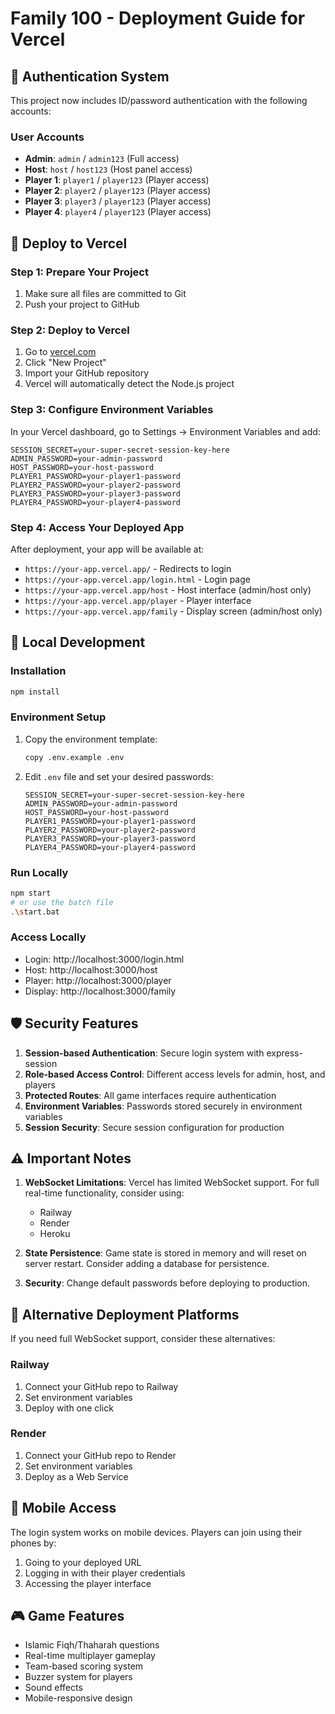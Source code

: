 # Family 100 - Deployment Guide for Vercel

## 🔐 Authentication System

This project now includes ID/password authentication with the following accounts:

### User Accounts
- **Admin**: `admin` / `admin123` (Full access)
- **Host**: `host` / `host123` (Host panel access)
- **Player 1**: `player1` / `player123` (Player access)
- **Player 2**: `player2` / `player123` (Player access)
- **Player 3**: `player3` / `player123` (Player access)
- **Player 4**: `player4` / `player123` (Player access)

## 🚀 Deploy to Vercel

### Step 1: Prepare Your Project
1. Make sure all files are committed to Git
2. Push your project to GitHub

### Step 2: Deploy to Vercel
1. Go to [vercel.com](https://vercel.com)
2. Click "New Project"
3. Import your GitHub repository
4. Vercel will automatically detect the Node.js project

### Step 3: Configure Environment Variables
In your Vercel dashboard, go to Settings → Environment Variables and add:

```
SESSION_SECRET=your-super-secret-session-key-here
ADMIN_PASSWORD=your-admin-password
HOST_PASSWORD=your-host-password
PLAYER1_PASSWORD=your-player1-password
PLAYER2_PASSWORD=your-player2-password
PLAYER3_PASSWORD=your-player3-password
PLAYER4_PASSWORD=your-player4-password
```

### Step 4: Access Your Deployed App
After deployment, your app will be available at:
- `https://your-app.vercel.app/` - Redirects to login
- `https://your-app.vercel.app/login.html` - Login page
- `https://your-app.vercel.app/host` - Host interface (admin/host only)
- `https://your-app.vercel.app/player` - Player interface
- `https://your-app.vercel.app/family` - Display screen (admin/host only)

## 🔧 Local Development

### Installation
```bash
npm install
```

### Environment Setup
1. Copy the environment template:
   ```bash
   copy .env.example .env
   ```
2. Edit `.env` file and set your desired passwords:
   ```
   SESSION_SECRET=your-super-secret-session-key-here
   ADMIN_PASSWORD=your-admin-password
   HOST_PASSWORD=your-host-password
   PLAYER1_PASSWORD=your-player1-password
   PLAYER2_PASSWORD=your-player2-password
   PLAYER3_PASSWORD=your-player3-password
   PLAYER4_PASSWORD=your-player4-password
   ```

### Run Locally
```bash
npm start
# or use the batch file
.\start.bat
```

### Access Locally
- Login: http://localhost:3000/login.html
- Host: http://localhost:3000/host
- Player: http://localhost:3000/player
- Display: http://localhost:3000/family

## 🛡️ Security Features

1. **Session-based Authentication**: Secure login system with express-session
2. **Role-based Access Control**: Different access levels for admin, host, and players
3. **Protected Routes**: All game interfaces require authentication
4. **Environment Variables**: Passwords stored securely in environment variables
5. **Session Security**: Secure session configuration for production

## ⚠️ Important Notes

1. **WebSocket Limitations**: Vercel has limited WebSocket support. For full real-time functionality, consider using:
   - Railway
   - Render
   - Heroku

2. **State Persistence**: Game state is stored in memory and will reset on server restart. Consider adding a database for persistence.

3. **Security**: Change default passwords before deploying to production.

## 🔄 Alternative Deployment Platforms

If you need full WebSocket support, consider these alternatives:

### Railway
1. Connect your GitHub repo to Railway
2. Set environment variables
3. Deploy with one click

### Render
1. Connect your GitHub repo to Render
2. Set environment variables
3. Deploy as a Web Service

## 📱 Mobile Access

The login system works on mobile devices. Players can join using their phones by:
1. Going to your deployed URL
2. Logging in with their player credentials
3. Accessing the player interface

## 🎮 Game Features

- Islamic Fiqh/Thaharah questions
- Real-time multiplayer gameplay
- Team-based scoring system
- Buzzer system for players
- Sound effects
- Mobile-responsive design